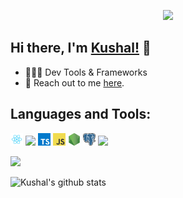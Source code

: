 <p align="center">
<img src="https://cdna.artstation.com/p/assets/images/images/019/241/598/medium/sabbir-ahmed-01.jpg?1562648853"/>
</p>

## Hi there, I'm [Kushal!](https://github.com/KushalP47/) 👋

- 👨🏽‍💻 Dev Tools & Frameworks
- 💬 Reach out to me [here](mailto:kushalp4774@gmail.com).

## Languages and Tools:

<code><img height="20" src="https://raw.githubusercontent.com/github/explore/master/topics/react/react.png"/></code>
<code><img height="20" src="https://nextjs.org/static/favicon/favicon-32x32.png"/></code>
<code><img height="20" src="https://raw.githubusercontent.com/github/explore/master/topics/typescript/typescript.png"/></code>
<code><img height="20" src="https://raw.githubusercontent.com/github/explore/master/topics/javascript/javascript.png"/></code>
<code><img height="20" src="https://raw.githubusercontent.com/github/explore/master/topics/nodejs/nodejs.png"/></code>
<code><img height="20" src="https://raw.githubusercontent.com/github/explore/master/topics/postgresql/postgresql.png"></code>
<code><img height="20" src="https://avatars.githubusercontent.com/u/45120?s=200&v=4"></code>

![](https://komarev.com/ghpvc/?username=KushalP47&color=blueviolet)

![Kushal's github stats](https://github-readme-stats.vercel.app/api?username=KushalP47&count_private=true&include_all_commits=true&hide_border=true&show_icons=true&count_private=true&title_color=ffffff&text_color=c9cacc&icon_color=58a6ff&bg_color=161b22)
